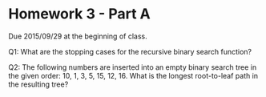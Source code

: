 Homework 3 - Part A
===================
Due 2015/09/29 at the beginning of class.

Q1: What are the stopping cases for the recursive binary search function?



Q2: The following numbers are inserted into an empty binary search tree in the given order: 10, 1, 3, 5, 15, 12, 16. What is the longest root-to-leaf path in the resulting tree?
